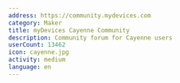```yaml
---
address: https://community.mydevices.com
category: Maker
title: myDevices Cayenne Community
description: Community forum for Cayenne users
userCount: 13462
icon: cayenne.jpg
activity: medium
language: en
---
```

